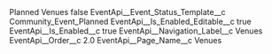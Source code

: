 <?xml version="1.0" encoding="UTF-8"?>
<CustomMetadata xmlns="http://soap.sforce.com/2006/04/metadata" xmlns:xsi="http://www.w3.org/2001/XMLSchema-instance" xmlns:xsd="http://www.w3.org/2001/XMLSchema">
    <label>Planned Venues</label>
    <protected>false</protected>
    <values>
        <field>EventApi__Event_Status_Template__c</field>
        <value xsi:type="xsd:string">Community_Event_Planned</value>
    </values>
    <values>
        <field>EventApi__Is_Enabled_Editable__c</field>
        <value xsi:type="xsd:boolean">true</value>
    </values>
    <values>
        <field>EventApi__Is_Enabled__c</field>
        <value xsi:type="xsd:boolean">true</value>
    </values>
    <values>
        <field>EventApi__Navigation_Label__c</field>
        <value xsi:type="xsd:string">Venues</value>
    </values>
    <values>
        <field>EventApi__Order__c</field>
        <value xsi:type="xsd:double">2.0</value>
    </values>
    <values>
        <field>EventApi__Page_Name__c</field>
        <value xsi:type="xsd:string">Venues</value>
    </values>
</CustomMetadata>
